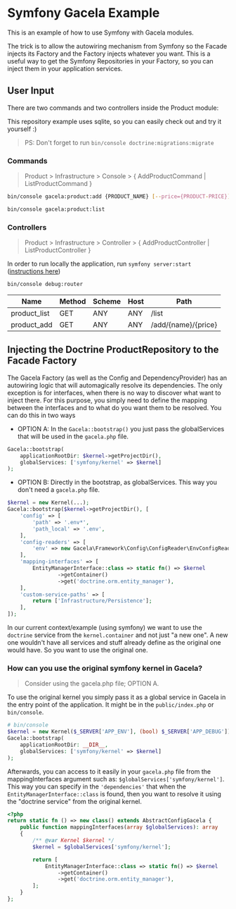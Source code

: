 # Symfony Gacela Example

This is an example of how to use Symfony with Gacela modules.

The trick is to allow the autowiring mechanism from Symfony so the Facade injects its Factory and the Factory injects
whatever you want. This is a useful way to get the Symfony Repositories in your Factory, so you can inject them in your
application services.

## User Input

There are two commands and two controllers inside the Product module:

This repository example uses sqlite, so you can easily check out and try it yourself :)

> PS: Don't forget to run `bin/console doctrine:migrations:migrate`

### Commands

> Product > Infrastructure > Console > { AddProductCommand | ListProductCommand }

```bash
bin/console gacela:product:add {PRODUCT_NAME} [--price={PRODUCT-PRICE}]

bin/console gacela:product:list
```

### Controllers

> Product > Infrastructure > Controller > { AddProductController | ListProductController }

In order to run locally the application, run `symfony server:start` ([instructions here](https://symfony.com/doc/current/setup/symfony_server.html))

```bash
bin/console debug:router
```

| Name         | Method | Scheme | Host | Path                |
|--------------|--------|--------|------|---------------------|
| product_list | GET    | ANY    | ANY  | /list               |
| product_add  | GET    | ANY    | ANY  | /add/{name}/{price} |


## Injecting the Doctrine ProductRepository to the Facade Factory

The Gacela Factory (as well as the Config and DependencyProvider) has an autowiring logic that will automagically 
resolve its dependencies. The only exception is for interfaces, when there is no way to discover what want to inject there. 
For this purpose, you simply need to define the mapping between the interfaces
and to what do you want them to be resolved. You can do this in two ways
- OPTION A: In the `Gacela::bootstrap()` you just pass the globalServices that will be used in the `gacela.php` file.
```php
Gacela::bootstrap(
    applicationRootDir: $kernel->getProjectDir(), 
    globalServices: ['symfony/kernel' => $kernel]
);
```
- OPTION B: Directly in the bootstrap, as globalServices. This way you don't need a `gacela.php` file.
```php
$kernel = new Kernel(...);
Gacela::bootstrap($kernel->getProjectDir(), [
    'config' => [
        'path' => '.env*',
        'path_local' => '.env',
    ],
    'config-readers' => [
        'env' => new Gacela\Framework\Config\ConfigReader\EnvConfigReader();
    ],
    'mapping-interfaces' => [
        EntityManagerInterface::class => static fn() => $kernel
                ->getContainer()
                ->get('doctrine.orm.entity_manager'),
    ],
    'custom-service-paths' => [
        return ['Infrastructure/Persistence'];
    ],
]);
```

In our current context/example (using symfony) we want to use the `doctrine` service from the
`kernel.container` and not just "a new one". A new one wouldn't have all services and stuff already define as the
original one would have. So you want to use the original one.

### How can you use the original symfony kernel in Gacela? 

> Consider using the gacela.php file; OPTION A.

To use the original kernel you simply pass it as a global service in Gacela
in the entry point of the application. It might be in the `public/index.php` or `bin/console`.

```php
# bin/console
$kernel = new Kernel($_SERVER['APP_ENV'], (bool) $_SERVER['APP_DEBUG']);
Gacela::bootstrap(
    applicationRootDir: __DIR__,
    globalServices: ['symfony/kernel' => $kernel]
);
```

Afterwards, you can access to it easily in your `gacela.php` file from the mappingInterfaces argument such
as: `$globalServices['symfony/kernel']`. This way you can specify in the `'dependencies'` that when
the `EntityManagerInterface::class` is found, then you want to resolve it using the "doctrine service" from the original
kernel.

```php
<?php
return static fn () => new class() extends AbstractConfigGacela {
    public function mappingInterfaces(array $globalServices): array
    {
        /** @var Kernel $kernel */
        $kernel = $globalServices['symfony/kernel'];

        return [
            EntityManagerInterface::class => static fn() => $kernel
                ->getContainer()
                ->get('doctrine.orm.entity_manager'),
        ];
    }
};
```
